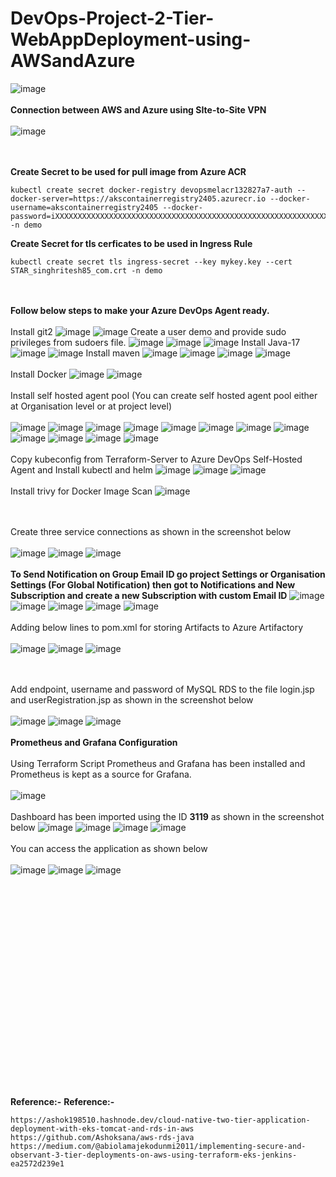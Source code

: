 # DevOps-Project-2-Tier-WebAppDeployment-using-AWSandAzure

![image](https://github.com/kamalmohan217/DevOps-Project-2-Tier-WebAppDeployment-using-AWSandAzure/assets/128888356/25024dff-2af4-4bc4-b907-e15ab36d0039)
<br><br/>
**Connection between AWS and Azure using SIte-to-Site VPN**
<br><br/>
![image](https://github.com/kamalmohan217/DevOps-Project-2-Tier-WebAppDeployment-using-AWSandAzure/assets/128888356/1df759d5-81ab-4107-8dcf-ae6b4952f924)

<br><br/>
**Create Secret to be used for pull image from Azure ACR**
```
kubectl create secret docker-registry devopsmelacr132827a7-auth --docker-server=https://akscontainerregistry2405.azurecr.io --docker-username=akscontainerregistry2405 --docker-password=iXXXXXXXXXXXXXXXXXXXXXXXXXXXXXXXXXXXXXXXXXXXXXXXXXXXXXXXXXXXXXXXXXXXXXXXXXXXXp -n demo
```
**Create Secret for tls cerficates to be used in Ingress Rule**
```
kubectl create secret tls ingress-secret --key mykey.key --cert STAR_singhritesh85_com.crt -n demo
```
<br><br/>
**Follow below steps to make your Azure DevOps Agent ready.**
<br><br/>
Install git2 
![image](https://github.com/kamalmohan217/DevOps-Project-2-Tier-WebAppDeployment-using-AWSandAzure/assets/128888356/f4a4c238-924c-4d30-883c-d364d177aaaa)
![image](https://github.com/kamalmohan217/DevOps-Project-2-Tier-WebAppDeployment-using-AWSandAzure/assets/128888356/966f7f0f-54e3-4967-96a1-c782a32d73fd)
Create a user demo and provide sudo privileges from sudoers file.
![image](https://github.com/kamalmohan217/DevOps-Project-2-Tier-WebAppDeployment-using-AWSandAzure/assets/128888356/fc91bffa-9b8f-49b8-94ba-cf1a111ff178)
![image](https://github.com/kamalmohan217/DevOps-Project-2-Tier-WebAppDeployment-using-AWSandAzure/assets/128888356/e5f4de24-410a-44a8-aa5a-69c6179568d5)
![image](https://github.com/kamalmohan217/DevOps-Project-2-Tier-WebAppDeployment-using-AWSandAzure/assets/128888356/91d27281-d0d7-4781-a351-d1ba0bfa3fcb)
Install Java-17
![image](https://github.com/kamalmohan217/DevOps-Project-2-Tier-WebAppDeployment-using-AWSandAzure/assets/128888356/dd88df36-5ec1-411e-9922-1df81c6078dd)
![image](https://github.com/kamalmohan217/DevOps-Project-2-Tier-WebAppDeployment-using-AWSandAzure/assets/128888356/3a5e14a5-344d-455b-82c3-26c58f21204d)
Install maven
![image](https://github.com/kamalmohan217/DevOps-Project-2-Tier-WebAppDeployment-using-AWSandAzure/assets/128888356/e6dcd6e9-0b2f-49b1-80a2-ba623b011641)
![image](https://github.com/kamalmohan217/DevOps-Project-2-Tier-WebAppDeployment-using-AWSandAzure/assets/128888356/9bba2d80-a8ff-48c7-83ec-448df1c36f9b)
![image](https://github.com/kamalmohan217/DevOps-Project-2-Tier-WebAppDeployment-using-AWSandAzure/assets/128888356/3db44693-814e-42bd-813f-daf72551ce00)
![image](https://github.com/kamalmohan217/DevOps-Project-2-Tier-WebAppDeployment-using-AWSandAzure/assets/128888356/033440bd-dbbf-49f2-b109-a216433123de)
<br><br/>
Install Docker
![image](https://github.com/kamalmohan217/DevOps-Project-2-Tier-WebAppDeployment-using-AWSandAzure/assets/128888356/48b55f93-a0f4-4f37-81e4-0e0e58582458)
![image](https://github.com/kamalmohan217/DevOps-Project-2-Tier-WebAppDeployment-using-AWSandAzure/assets/128888356/1b266eac-f173-4e0c-b07b-72c3b4c28d79)
<br><br/>
Install self hosted agent pool (You can create self hosted agent pool either at Organisation level or at project level)
<br><br/>
![image](https://github.com/kamalmohan217/DevOps-Project-2-Tier-WebAppDeployment-using-AWSandAzure/assets/128888356/d72dc8be-82a3-47b9-93f6-e7be4e7fbdc7)
![image](https://github.com/kamalmohan217/DevOps-Project-2-Tier-WebAppDeployment-using-AWSandAzure/assets/128888356/c76d1a11-d7b6-4dd8-be14-9ce4fc8fe367)
![image](https://github.com/kamalmohan217/DevOps-Project-2-Tier-WebAppDeployment-using-AWSandAzure/assets/128888356/045054dc-6e72-4eb3-a395-feef2dd2f321)
![image](https://github.com/kamalmohan217/DevOps-Project-2-Tier-WebAppDeployment-using-AWSandAzure/assets/128888356/3789adb8-db12-4c82-9812-07d29e1ef11f)
![image](https://github.com/kamalmohan217/DevOps-Project-2-Tier-WebAppDeployment-using-AWSandAzure/assets/128888356/3707afa6-0844-4c9e-a24c-f6293dec9d15)
![image](https://github.com/kamalmohan217/DevOps-Project-2-Tier-WebAppDeployment-using-AWSandAzure/assets/128888356/4f21b984-5f5a-4a56-8745-45f79190d590)
![image](https://github.com/kamalmohan217/DevOps-Project-2-Tier-WebAppDeployment-using-AWSandAzure/assets/128888356/77df105d-6f86-455e-a24b-5edb1e800431)
![image](https://github.com/kamalmohan217/DevOps-Project-2-Tier-WebAppDeployment-using-AWSandAzure/assets/128888356/b2fa72f1-b9ef-478a-ad2c-e43df2748050)
![image](https://github.com/kamalmohan217/DevOps-Project-2-Tier-WebAppDeployment-using-AWSandAzure/assets/128888356/5e209c12-6f24-4532-abaf-72d1e67c254d)
![image](https://github.com/kamalmohan217/DevOps-Project-2-Tier-WebAppDeployment-using-AWSandAzure/assets/128888356/7aef2609-ee9f-4ae7-b56a-dbb3fe060363)
![image](https://github.com/kamalmohan217/DevOps-Project-2-Tier-WebAppDeployment-using-AWSandAzure/assets/128888356/bb8a4840-9ead-44ea-9126-b3a7d7d059a4)
![image](https://github.com/kamalmohan217/DevOps-Project-2-Tier-WebAppDeployment-using-AWSandAzure/assets/128888356/af0a5c8a-0dd0-4d63-ae19-81b5a981aa69)
<br><br/>
Copy kubeconfig from Terraform-Server to Azure DevOps Self-Hosted Agent and Install kubectl and helm
![image](https://github.com/kamalmohan217/DevOps-Project-2-Tier-WebAppDeployment-using-AWSandAzure/assets/128888356/c95869af-b779-42c3-a14b-3e7e3b280602)
![image](https://github.com/kamalmohan217/DevOps-Project-2-Tier-WebAppDeployment-using-AWSandAzure/assets/128888356/78d896be-35e5-4a17-a241-0d1d8a1eb8f2)
![image](https://github.com/kamalmohan217/DevOps-Project-2-Tier-WebAppDeployment-using-AWSandAzure/assets/128888356/01213bb2-c5d6-42e0-8eba-a1a8dc1b5fc4)
<br><br/>
Install trivy for Docker Image Scan
![image](https://github.com/kamalmohan217/DevOps-Project-2-Tier-WebAppDeployment-using-AWSandAzure/assets/128888356/9685fe88-425a-42b2-b64c-82acb2ecdacc)

<br><br/>
Create three service connections as shown in the screenshot below
<br><br/>
![image](https://github.com/kamalmohan217/DevOps-Project-2-Tier-WebAppDeployment-using-AWSandAzure/assets/128888356/631cf1dd-d06e-4128-a836-a95a5d157581)
![image](https://github.com/kamalmohan217/DevOps-Project-2-Tier-WebAppDeployment-using-AWSandAzure/assets/128888356/b0dd1460-3c57-47db-81dd-094280fa9b43)
![image](https://github.com/kamalmohan217/DevOps-Project-2-Tier-WebAppDeployment-using-AWSandAzure/assets/128888356/b4380144-ffb2-449e-869f-0ee5d25ee5d7)
<br><br/>
**To Send Notification on Group Email ID go project Settings or Organisation Settings (For Global Notification) then got to Notifications and New Subscription and create a new Subscription with custom Email ID**
![image](https://github.com/kamalmohan217/DevOps-Project-2-Tier-WebAppDeployment-using-AWSandAzure/assets/128888356/507bd24f-197e-4c89-a405-ea56da846c28)
![image](https://github.com/kamalmohan217/DevOps-Project-2-Tier-WebAppDeployment-using-AWSandAzure/assets/128888356/23477dd6-205b-469b-96a5-94f1951b1f68)
![image](https://github.com/kamalmohan217/DevOps-Project-2-Tier-WebAppDeployment-using-AWSandAzure/assets/128888356/f05a4102-ce5c-4fd9-bd3b-0c93c819e68e)
![image](https://github.com/kamalmohan217/DevOps-Project-2-Tier-WebAppDeployment-using-AWSandAzure/assets/128888356/9166cd31-17bd-4c8a-8708-5a9dfcc0a5a0)
![image](https://github.com/kamalmohan217/DevOps-Project-2-Tier-WebAppDeployment-using-AWSandAzure/assets/128888356/674e32b9-2280-4296-9550-b83fcca969a7)
<br><br/>
Adding below lines to pom.xml for storing Artifacts to Azure Artifactory
<br><br/>
![image](https://github.com/kamalmohan217/DevOps-Project-2-Tier-WebAppDeployment-using-AWSandAzure/assets/128888356/04384dea-8937-42d1-8e90-9a8ae0a611ef)
![image](https://github.com/kamalmohan217/DevOps-Project-2-Tier-WebAppDeployment-using-AWSandAzure/assets/128888356/15704438-2b62-4906-94ba-94ed4fa5052a)
![image](https://github.com/kamalmohan217/DevOps-Project-2-Tier-WebAppDeployment-using-AWSandAzure/assets/128888356/3192ac04-9e89-4d5e-9e04-7e6c588d52f1)

<br><br/>
Add endpoint, username and password of MySQL RDS to the file login.jsp and userRegistration.jsp as shown in the screenshot below
<br><br/>
![image](https://github.com/kamalmohan217/DevOps-Project-2-Tier-WebAppDeployment-using-AWSandAzure/assets/128888356/e664e1b4-5af3-4ab8-ad34-16ee7a2405ce)
![image](https://github.com/kamalmohan217/DevOps-Project-2-Tier-WebAppDeployment-using-AWSandAzure/assets/128888356/05daa593-e47d-4606-9b84-eddf14fe5565)
![image](https://github.com/kamalmohan217/DevOps-Project-2-Tier-WebAppDeployment-using-AWSandAzure/assets/128888356/e3ef3a7b-1047-42e5-9008-dafee107cc5e)
<br><br/>
**Prometheus and Grafana Configuration**
<br><br/>
Using Terraform Script Prometheus and Grafana has been installed and Prometheus is kept as a source for Grafana.
<br><br/>
![image](https://github.com/kamalmohan217/DevOps-Project-2-Tier-WebAppDeployment-using-AWSandAzure/assets/128888356/81346f68-6a80-49a4-8d22-b68505b97dc4)
<br><br/>
Dashboard has been imported using the ID **3119** as shown in the screenshot below
![image](https://github.com/kamalmohan217/DevOps-Project-2-Tier-WebAppDeployment-using-AWSandAzure/assets/128888356/7ec41be4-b110-4f97-a890-7ae35502a166)
![image](https://github.com/kamalmohan217/DevOps-Project-2-Tier-WebAppDeployment-using-AWSandAzure/assets/128888356/43a98b56-bf29-4e20-8f83-dffbe8920a95)
![image](https://github.com/kamalmohan217/DevOps-Project-2-Tier-WebAppDeployment-using-AWSandAzure/assets/128888356/09575cdd-e4e6-4632-bd89-2c1b121a6841)
![image](https://github.com/kamalmohan217/DevOps-Project-2-Tier-WebAppDeployment-using-AWSandAzure/assets/128888356/0e48ae18-bc44-4dde-b454-64298715df7d)
<br><br/>
You can access the application as shown below
<br><br/>
![image](https://github.com/kamalmohan217/DevOps-Project-2-Tier-WebAppDeployment-using-AWSandAzure/assets/128888356/1797d1b1-0822-4e76-b7b5-de9cbc2ac705)
![image](https://github.com/kamalmohan217/DevOps-Project-2-Tier-WebAppDeployment-using-AWSandAzure/assets/128888356/8e3cac0f-5c7e-40c1-befe-10b7a82d75ce)
![image](https://github.com/kamalmohan217/DevOps-Project-2-Tier-WebAppDeployment-using-AWSandAzure/assets/128888356/3f0dfca4-af74-42da-9c89-4e20ac841852)







<br><br/>
<br><br/>
<br><br/>
<br><br/>
<br><br/>
<br><br/>
<br><br/>
<br><br/>
<br><br/>
<br><br/>
**Reference:-** 
**Reference:-** 
```
https://ashok198510.hashnode.dev/cloud-native-two-tier-application-deployment-with-eks-tomcat-and-rds-in-aws
https://github.com/Ashoksana/aws-rds-java
https://medium.com/@abiolamajekodunmi2011/implementing-secure-and-observant-3-tier-deployments-on-aws-using-terraform-eks-jenkins-ea2572d239e1
```
